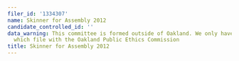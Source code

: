 ```yaml
---
filer_id: '1334307'
name: Skinner for Assembly 2012
candidate_controlled_id: ''
data_warning: This committee is formed outside of Oakland. We only have data on committees
  which file with the Oakland Public Ethics Commission
title: Skinner for Assembly 2012
---
```

